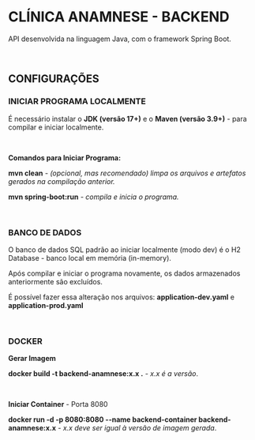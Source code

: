 ﻿# CLÍNICA ANAMNESE - BACKEND 

<p>API desenvolvida na linguagem Java, com o framework Spring Boot.</p>

<br/>

## CONFIGURAÇÕES
### INICIAR PROGRAMA LOCALMENTE

É necessário instalar o **JDK (versão 17+)** e o **Maven (versão 3.9+)** - para compilar e iniciar localmente.

<br/>

**Comandos para Iniciar Programa:**
<p><strong>mvn clean</strong> <em>- (opcional, mas recomendado) limpa os arquivos e artefatos gerados na compilação anterior.</em></p>
<p><strong>mvn spring-boot:run</strong> <em>- compila e inicia o programa.</em></p>

<br/>

### BANCO DE DADOS

<p>O banco de dados SQL padrão ao iniciar localmente (modo dev) é o H2 Database - banco local em memória (in-memory).</p>
<p>Após compilar e iniciar o programa novamente, os dados armazenados anteriormente são excluídos.</p>
<p>É possível fazer essa alteração nos arquivos: <strong>application-dev.yaml</strong> e <strong>application-prod.yaml</strong></p>

<br/>

### DOCKER


**Gerar Imagem**

 <p><strong>docker build -t backend-anamnese:x.x .</strong> <em>- x.x é a versão</em>.</p> 

 <br/>

 **Iniciar Container** - Porta 8080

 <p><strong>docker run -d -p 8080:8080 --name backend-container backend-anamnese:x.x</strong> <em>- x.x deve ser igual à versão de imagem gerada</em>.</p> 
